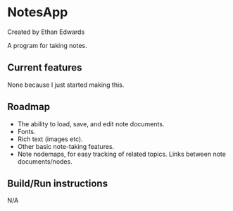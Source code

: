 <h1>NotesApp</h1>
Created by Ethan Edwards

A program for taking notes.

<h2>Current features</h2>
None because I just started making this.

<h2>Roadmap</h2>
<ul>
  <li>The ability to load, save, and edit note documents.</li>
  <li>Fonts.</li>
  <li>Rich text (images etc).</li>
  <li>Other basic note-taking features.</li>
  <li>Note nodemaps, for easy tracking of related topics. Links between note documents/nodes.</li>
</ul>

<h2>Build/Run instructions</h2>
N/A
